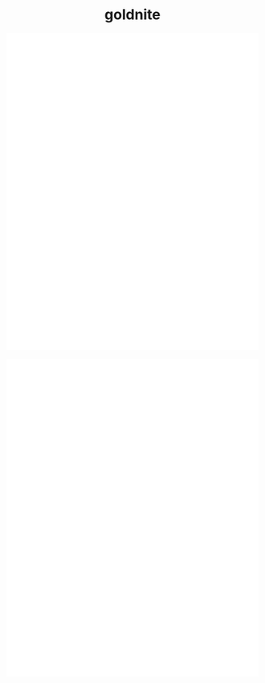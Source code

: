 <span align="center">

# goldnite

![Metrics](/profile/metrics.svg)

</span>

<p align="center">
  <img src = "profile-3d-contrib/profile-night-rainbow.svg">
</p>
